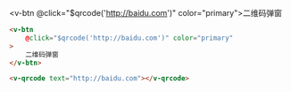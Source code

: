 
<v-btn @click="$qrcode('http://baidu.com')" color="primary">二维码弹窗</v-btn>

```html
<v-btn
    @click="$qrcode('http://baidu.com')" color="primary"
>
    二维码弹窗
</v-btn>
```

<v-qrcode text="http://baidu.com"></v-qrcode>

```html
<v-qrcode text="http://baidu.com"></v-qrcode>
```
